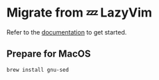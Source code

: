# Migrate from 💤 LazyVim
Refer to the [documentation](https://lazyvim.github.io/installation) to get started.

## Prepare for MacOS

```shell
brew install gnu-sed
``` 

